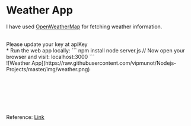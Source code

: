 # Weather App

I have used [OpenWeatherMap](https://openweathermap.org/api) for fetching weather information.

<br/>
Please update your key at apiKey
<br/> 
* Run the web app locally:
```
npm install
node server.js
// Now open your browser and visit: localhost:3000
```
<br/>
![Weather App](https://raw.githubusercontent.com/vipmunot/Nodejs-Projects/master/img/weather.png)

<br/><br/><br/><br/><br/>




Reference: [Link](https://codeburst.io/build-a-simple-weather-app-with-node-js-in-just-16-lines-of-code-32261690901d)
